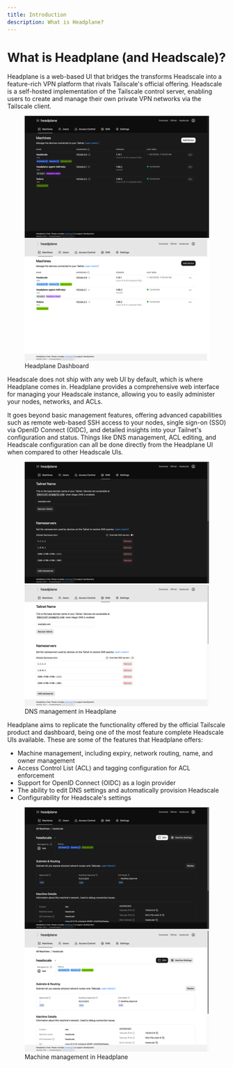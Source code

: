 ```yaml
---
title: Introduction
description: What is Headplane?
---
```


# What is Headplane (and Headscale)?

Headplane is a web-based UI that bridges the transforms Headscale into a
feature-rich VPN platform that rivals Tailscale's official offering. Headscale
is a self-hosted implementation of the Tailscale control server, enabling users
to create and manage their own private VPN networks via the Tailscale client.

<figure>
    <img class="dark-only" src="./assets/preview-dark.png" />
    <img class="light-only" src="./assets/preview-light.png" />
    <figcaption>Headplane Dashboard</figcaption>
</figure>

Headscale does not ship with any web UI by default, which is where Headplane
comes in. Headplane provides a comprehensive web interface for managing your
Headscale instance, allowing you to easily administer your nodes, networks, and
ACLs.

It goes beyond basic management features, offering advanced capabilities such as
remote web-based SSH access to your nodes, single sign-on (SSO) via OpenID
Connect (OIDC), and detailed insights into your Tailnet's configuration and
status. Things like DNS management, ACL editing, and Headscale configuration can
all be done directly from the Headplane UI when compared to other Headscale UIs.

<figure>
    <img class="dark-only" src="./assets/dns-dark.png" />
    <img class="light-only" src="./assets/dns-light.png" />
    <figcaption>DNS management in Headplane</figcaption>
</figure>

Headplane aims to replicate the functionality offered by the official Tailscale
product and dashboard, being one of the most feature complete Headscale UIs available.
These are some of the features that Headplane offers:

- Machine management, including expiry, network routing, name, and owner management
- Access Control List (ACL) and tagging configuration for ACL enforcement
- Support for OpenID Connect (OIDC) as a login provider
- The ability to edit DNS settings and automatically provision Headscale
- Configurability for Headscale's settings

<figure>
    <img class="dark-only" src="./assets/machine-dark.png" />
    <img class="light-only" src="./assets/machine-light.png" />
    <figcaption>Machine management in Headplane</figcaption>
</figure>
